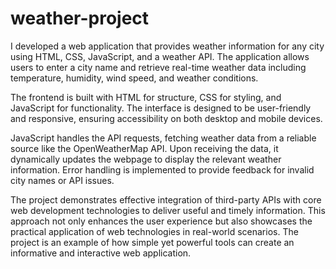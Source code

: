 # weather-project
I developed a web application that provides weather information for any city using HTML, CSS, JavaScript, and a weather API. The application allows users to enter a city name and retrieve real-time weather data including temperature, humidity, wind speed, and weather conditions.

The frontend is built with HTML for structure, CSS for styling, and JavaScript for functionality. The interface is designed to be user-friendly and responsive, ensuring accessibility on both desktop and mobile devices.

JavaScript handles the API requests, fetching weather data from a reliable source like the OpenWeatherMap API. Upon receiving the data, it dynamically updates the webpage to display the relevant weather information. Error handling is implemented to provide feedback for invalid city names or API issues.

The project demonstrates effective integration of third-party APIs with core web development technologies to deliver useful and timely information. This approach not only enhances the user experience but also showcases the practical application of web technologies in real-world scenarios. The project is an example of how simple yet powerful tools can create an informative and interactive web application.
